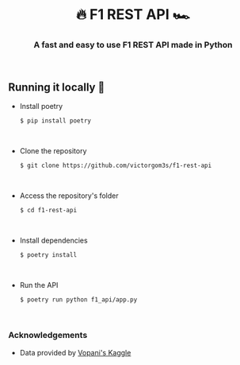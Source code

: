 <h1 align="center">🔥 F1 REST API 🏎️ </h1>

<h3 align="center">A fast and easy to use F1 REST API made in Python</h3>

<br>

## Running it locally 🚀

- Install poetry

  `$ pip install poetry`

<br>

- Clone the repository

  `$ git clone https://github.com/victorgom3s/f1-rest-api`

<br>

- Access the repository's folder

  `$ cd f1-rest-api`

<br>

- Install dependencies

  `$ poetry install`

<br>

- Run the API

  `$ poetry run python f1_api/app.py`

<br>

### Acknowledgements

 * Data provided by [Vopani's Kaggle](https://www.kaggle.com/rohanrao/formula-1-world-championship-1950-2020)
